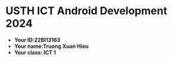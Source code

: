 USTH ICT Android Development 2024
========================================

* **Your ID:22BI13163**
* **Your name:Truong Xuan Hieu**
* **Your class: ICT 1**

